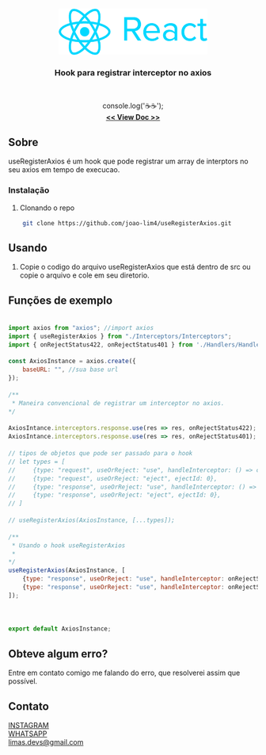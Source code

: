 <p align="center">
    <a href="https://github.com/joao-lim4">
        <img src="./react-logo.png" alt="Logo" width="300">
    </a>
    <br/>
    <h3 align="center">Hook para registrar interceptor no axios</h3>
    <br/>
    <p align="center">
        console.log('☕☕');
        <br />
        <a href="https://github.com/joao-lim4/useRegisterAxios"><strong> << View Doc >></strong></a>
    </p>
</p>


## Sobre
useRegisterAxios é um hook que pode registrar um array de interptors no seu axios em tempo de execucao.

### Instalação

1. Clonando o repo
```sh
    git clone https://github.com/joao-lim4/useRegisterAxios.git
```




## Usando

1. Copie o codigo do arquivo useRegisterAxios que está dentro de src ou copie o arquivo e cole em seu diretorio.

## Funções de exemplo

```js

import axios from "axios"; //import axios
import { useRegisterAxios } from "./Interceptors/Interceptors";
import { onRejectStatus422, onRejectStatus401 } from './Handlers/Handlers';

const AxiosInstance = axios.create({
    baseURL: "", //sua base url
});

/**
 * Maneira convencional de registrar um interceptor no axios.
*/

AxiosIntance.interceptors.response.use(res => res, onRejectStatus422);
AxiosIntance.interceptors.response.use(res => res, onRejectStatus401);

// tipos de objetos que pode ser passado para o hook
// let types = [
//     {type: "request", useOrReject: "use", handleInterceptor: () => console.log("my handler")},
//     {type: "request", useOrReject: "eject", ejectId: 0},
//     {type: "response", useOrReject: "use", handleInterceptor: () => console.log("my handler")},
//     {type: "response", useOrReject: "eject", ejectId: 0},
// ]

// useRegisterAxios(AxiosInstance, [...types]);

/**
 * Usando o hook useRegisterAxios
 * 
*/
useRegisterAxios(AxiosInstance, [
    {type: "response", useOrReject: "use", handleInterceptor: onRejectStatus422},
    {type: "response", useOrReject: "use", handleInterceptor: onRejectStatus401}
]);



export default AxiosInstance;

```


## Obteve algum erro?
Entre em contato comigo me falando do erro, que resolverei assim que possível.

## Contato
[INSTAGRAM](https://www.instagram.com/joao_lim4/)
<br/>
[WHATSAPP](https://api.whatsapp.com/send/?phone=%2B5531989013076&text=Ola%20vim%20pelo%20seu%20primeiro%20projeto%20react&app_absent=0&lang=pt_br)
<br/>
limas.devs@gmail.com



